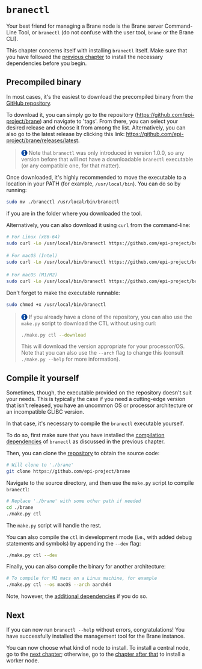 # `branectl`
Your best friend for managing a Brane node is the Brane server Command-Line Tool, or `branectl` (do not confuse with the user tool, `brane` or the Brane CLI).

This chapter concerns itself with installing `branectl` itself. Make sure that you have followed the [previous chapter](./dependencies.md) to install the necessary dependencies before you begin.


## Precompiled binary
In most cases, it's the easiest to download the precompiled binary from the [GitHub repository](https://github.com/epi-project/brane).

To download it, you can simply go to the repository (<https://github.com/epi-project/brane>) and navigate to 'tags'. From there, you can select your desired release and choose it from among the list. Alternatively, you can also go to the latest release by clicking this link: <https://github.com/epi-project/brane/releases/latest>.

> <img src="../../assets/img/info.png" alt="info" width="16" style="margin-top: 3px; margin-bottom: -3px"/> Note that `branectl` was only introduced in version 1.0.0, so any version before that will not have a downloadable `branectl` executable (or any compatible one, for that matter).

Once downloaded, it's highly recommended to move the executable to a location in your PATH (for example, `/usr/local/bin`). You can do so by running:
```bash
sudo mv ./branectl /usr/local/bin/branectl
```
if you are in the folder where you downloaded the tool.

Alternatively, you can also download it using `curl` from the command-line:
```bash
# For Linux (x86-64)
sudo curl -Lo /usr/local/bin/branectl https://github.com/epi-project/brane/releases/latest/download/brane-linux-x86_64

# For macOS (Intel)
sudo curl -Lo /usr/local/bin/branectl https://github.com/epi-project/brane/releases/latest/download/brane-darwin-x86_64

# For macOS (M1/M2)
sudo curl -Lo /usr/local/bin/branectl https://github.com/epi-project/brane/releases/latest/download/brane-darwin-aarch64
```

Don't forget to make the executable runnable:
```bash
sudo chmod +x /usr/local/bin/branectl
```

> <img src="../../assets/img/info.png" alt="info" width="16" style="margin-top: 3px; margin-bottom: -3px"/> If you already have a clone of the repository, you can also use the `make.py` script to download the CTL without using curl:
> ```bash
> ./make.py ctl --download
> ```
> This will download the version appropriate for your processor/OS. Note that you can also use the `--arch` flag to change this (consult `./make.py --help` for more information).


## Compile it yourself
Sometimes, though, the executable provided on the repository doesn't suit your needs. This is typically the case if you need a cutting-edge version that isn't released, you have an uncommon OS or processor architecture or an incompatible GLIBC version.

In that case, it's necessary to compile the `branectl` executable yourself.

To do so, first make sure that you have installed the [compilation dependencies](./dependencies.md#branectl) of `branectl` as discussed in the previous chapter.

Then, you can clone the [repository](https://github.com/epi-project/brane) to obtain the source code:
```bash
# Will clone to './brane'
git clone https://github.com/epi-project/brane
```

Navigate to the source directory, and then use the `make.py` script to compile `branectl`:
```bash
# Replace './brane' with some other path if needed
cd ./brane
./make.py ctl
```

The `make.py` script will handle the rest.

You can also compile the `ctl` in development mode (i.e., with added debug statements and symbols) by appending the `--dev` flag:
```bash
./make.py ctl --dev
```

Finally, you can also compile the binary for another architecture:
```bash
# To compile for M1 macs on a Linux machine, for example
./make.py ctl --os macOS --arch aarch64
```

Note, however, the [additional dependencies](./dependencies.md#cross-compilation) if you do so.


## Next
If you can now run `branectl --help` without errors, congratulations! You have successfully installed the management tool for the Brane instance.

You can now choose what kind of node to install. To install a central node, go to the [next chapter](./control-node.md); otherwise, go to the [chapter after that](./worker-node.md) to install a worker node.
